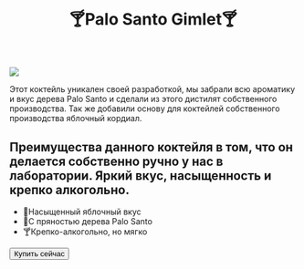 <!DOCTYPE html>
<html lang="ru">
<head>
    <meta charset="UTF-8">
    <meta name="viewport" content="width=device-width, initial-scale=1.0">
    <title>🍸Palo Santo🍸</title>
    <link rel="stylesheet" href="css/main.css">
</head>
<body>
    <header>
        <h1>🍸Palo Santo Gimlet🍸</h1>
    </header>
    <main>
        <img src="img/palo.jpg">
        <p>Этот коктейль уникален своей разработкой, мы забрали всю ароматику и вкус дерева Palo Santo и сделали из этого дистилят собственного производства. Так же добавили основу для коктейлей собственного производства яблочный кордиал.</p>
        <h2>Преимущества данного коктейля в том, что он делается собственно ручно у нас в лаборатории. Яркий вкус, насыщенность и крепко алкогольно.</h2>
            <ul>
                <li>🍏Насыщенный яблочный вкус</li>
                <li>🌳С пряностью дерева Palo Santo</li>
                <li>🍸Крепко-алкогольно, но мягко</li>   
            </ul>
        <button>Купить сейчас</button>
    </main>
</body>
</html>
